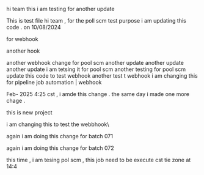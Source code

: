 hi team this i am testing for 
another update 

This is test file 
hi team , for the poll scm test purpose i am updating this code . on 10/08/2024

for webhook

another hook

another webhook
change for pool scm 
another update 
another update 
another update 
i am tetsing it for pool scm 
another testing for pool scm 
update this code to test webhook
another test t webhook
i am changing this for pipeline job automation | webhook

Feb- 2025 4:25 cst , i amde this change .
the same day i made one more chage .

this is new project

i am changing this to test the webbhook\\

again i am doing this change for batch 071

again i am doing this change for batch 072

this time , i am tesing pol scm , this job need to be execute cst tie zone at 14:4
